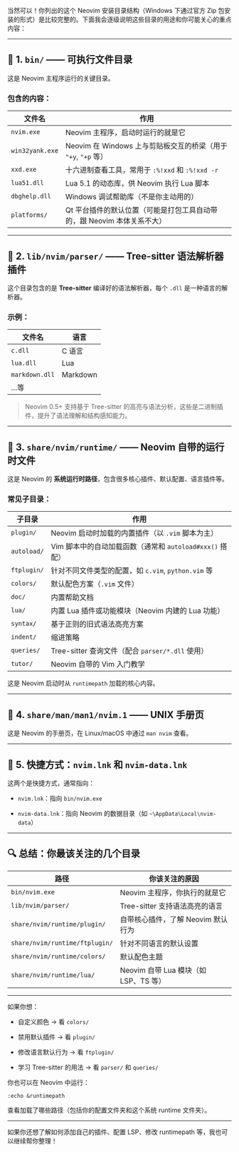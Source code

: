 当然可以！你列出的这个 Neovim 安装目录结构（Windows 下通过官方 Zip 包安装的形式）是比较完整的。下面我会逐级说明这些目录的用途和你可能关心的重点内容：

---

## 📁 1. `bin/` —— **可执行文件目录**

这是 Neovim 主程序运行的关键目录。

### 包含的内容：

|文件名|作用|
|---|---|
|`nvim.exe`|Neovim 主程序，启动时运行的就是它|
|`win32yank.exe`|Neovim 在 Windows 上与剪贴板交互的桥梁（用于 `"+y`, `"+p` 等）|
|`xxd.exe`|十六进制查看工具，常用于 `:%!xxd` 和 `:%!xxd -r`|
|`lua51.dll`|Lua 5.1 的动态库，供 Neovim 执行 Lua 脚本|
|`dbghelp.dll`|Windows 调试帮助库（不是你主动用的）|
|`platforms/`|Qt 平台插件的默认位置（可能是打包工具自动带的，跟 Neovim 本体关系不大）|

---

## 📁 2. `lib/nvim/parser/` —— **Tree-sitter 语法解析器插件**

这个目录包含的是 **Tree-sitter** 编译好的语法解析器，每个 `.dll` 是一种语言的解析器。

### 示例：

|文件名|语言|
|---|---|
|`c.dll`|C 语言|
|`lua.dll`|Lua|
|`markdown.dll`|Markdown|
|…等||

> Neovim 0.5+ 支持基于 Tree-sitter 的高亮与语法分析，这些是二进制插件，提升了语法理解和结构感知能力。

---

## 📁 3. `share/nvim/runtime/` —— **Neovim 自带的运行时文件**

这是 Neovim 的 **系统运行时路径**，包含很多核心插件、默认配置、语言插件等。

### 常见子目录：

|子目录|作用|
|---|---|
|`plugin/`|Neovim 启动时加载的内置插件（以 `.vim` 脚本为主）|
|`autoload/`|Vim 脚本中的自动加载函数（通常和 `autoload#xxx()` 搭配）|
|`ftplugin/`|针对不同文件类型的配置，如 `c.vim`, `python.vim` 等|
|`colors/`|默认配色方案（`.vim` 文件）|
|`doc/`|内置帮助文档|
|`lua/`|内置 Lua 插件或功能模块（Neovim 内建的 Lua 功能）|
|`syntax/`|基于正则的旧式语法高亮方案|
|`indent/`|缩进策略|
|`queries/`|Tree-sitter 查询文件（配合 `parser/*.dll` 使用）|
|`tutor/`|Neovim 自带的 Vim 入门教学|

这是 Neovim 启动时从 `runtimepath` 加载的核心内容。

---

## 📁 4. `share/man/man1/nvim.1` —— **UNIX 手册页**

这是 Neovim 的手册页，在 Linux/macOS 中通过 `man nvim` 查看。

---

## 📁 5. 快捷方式：`nvim.lnk` 和 `nvim-data.lnk`

这两个是快捷方式，通常指向：

- `nvim.lnk`：指向 `bin/nvim.exe`
    
- `nvim-data.lnk`：指向 Neovim 的数据目录（如 `~\AppData\Local\nvim-data`）
    

---

## 🔍 总结：你最该关注的几个目录

|路径|你该关注的原因|
|---|---|
|`bin/nvim.exe`|Neovim 主程序，你执行的就是它|
|`lib/nvim/parser/`|Tree-sitter 支持语法高亮的语言|
|`share/nvim/runtime/plugin/`|自带核心插件，了解 Neovim 默认行为|
|`share/nvim/runtime/ftplugin/`|针对不同语言的默认设置|
|`share/nvim/runtime/colors/`|默认配色主题|
|`share/nvim/runtime/lua/`|Neovim 自带 Lua 模块（如 LSP、TS 等）|

---

如果你想：

- 自定义颜色 → 看 `colors/`
    
- 禁用默认插件 → 看 `plugin/`
    
- 修改语言默认行为 → 看 `ftplugin/`
    
- 学习 Tree-sitter 的用法 → 看 `parser/` 和 `queries/`
    

你也可以在 Neovim 中运行：

```vim
:echo &runtimepath
```

查看加载了哪些路径（包括你的配置文件夹和这个系统 runtime 文件夹）。

---

如果你还想了解如何添加自己的插件、配置 LSP、修改 runtimepath 等，我也可以继续帮你整理！